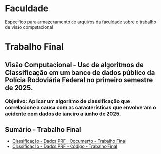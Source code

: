 # Faculdade
Específico para armazenamento de arquivos da faculdade sobre o trabalho de visão computacional

# Trabalho Final
## Visão Computacional - Uso de algoritmos de Classificação em um banco de dados público da Polícia Rodoviária Federal no primeiro semestre de 2025.
### Objetivo: Aplicar um algoritmo de classificação que correlacione a causa com as características que envolveram o acidente com dados de janeiro a junho de 2025.
## Sumário - Trabalho Final
- [Classificação - Dados PRF - Documento - Trabalho Final](/Classificação/README)
- [Classificação - Dados PRF - Código - Trabalho Final](/acidente.ipynb)
